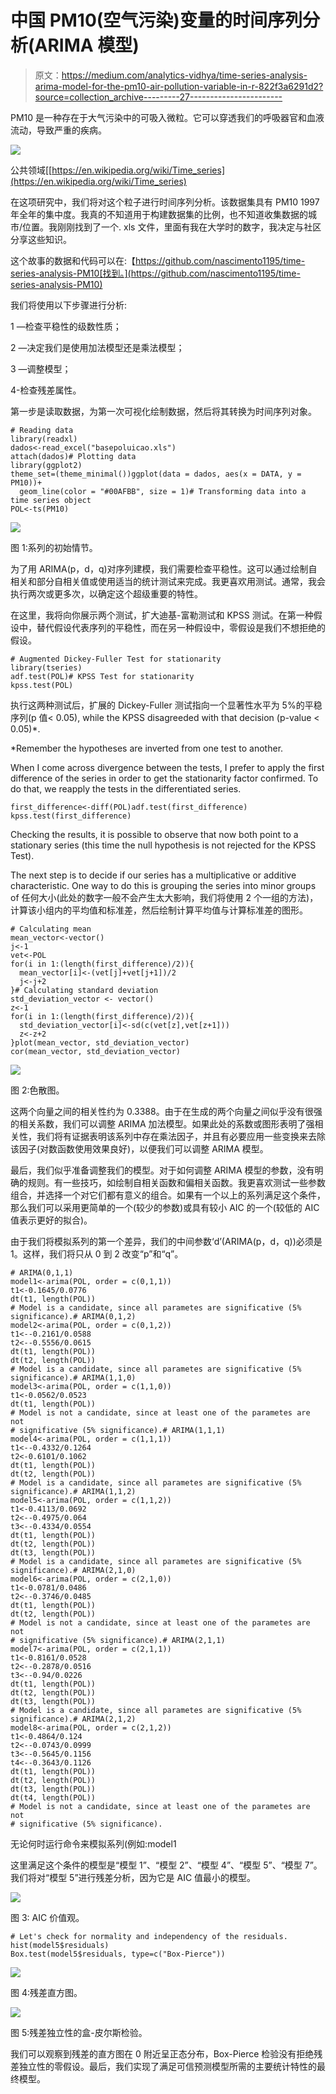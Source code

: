 # 中国 PM10(空气污染)变量的时间序列分析(ARIMA 模型)

> 原文：<https://medium.com/analytics-vidhya/time-series-analysis-arima-model-for-the-pm10-air-pollution-variable-in-r-822f3a6291d2?source=collection_archive---------27----------------------->

PM10 是一种存在于大气污染中的可吸入微粒。它可以穿透我们的呼吸器官和血液流动，导致严重的疾病。

![](img/506fcb8cb50008e96540994b5713cddd.png)

公共领域[[https://en.wikipedia.org/wiki/Time_series](https://en.wikipedia.org/wiki/Time_series)

在这项研究中，我们将对这个粒子进行时间序列分析。该数据集具有 PM10 1997 年全年的集中度。我真的不知道用于构建数据集的比例，也不知道收集数据的城市/位置。我刚刚找到了一个. xls 文件，里面有我在大学时的数字，我决定与社区分享这些知识。

这个故事的数据和代码可以在:【https://github.com/nascimento1195/time-series-analysis-PM10[找到。](https://github.com/nascimento1195/time-series-analysis-PM10)

我们将使用以下步骤进行分析:

1 —检查平稳性的级数性质；

2 —决定我们是使用加法模型还是乘法模型；

3 —调整模型；

4-检查残差属性。

第一步是读取数据，为第一次可视化绘制数据，然后将其转换为时间序列对象。

```
# Reading data
library(readxl)
dados<-read_excel("basepoluicao.xls")
attach(dados)# Plotting data
library(ggplot2)
theme_set=(theme_minimal())ggplot(data = dados, aes(x = DATA, y = PM10))+
  geom_line(color = "#00AFBB", size = 1)# Transforming data into a time series object
POL<-ts(PM10)
```

![](img/c65c43bd15ebafee205c6c7d97bf2f4e.png)

图 1:系列的初始情节。

为了用 ARIMA(p，d，q)对序列建模，我们需要检查平稳性。这可以通过绘制自相关和部分自相关值或使用适当的统计测试来完成。我更喜欢用测试。通常，我会执行两次或更多次，以确定这个超级重要的特性。

在这里，我将向你展示两个测试，扩大迪基-富勒测试和 KPSS 测试。在第一种假设中，替代假设代表序列的平稳性，而在另一种假设中，零假设是我们不想拒绝的假设。

```
# Augmented Dickey-Fuller Test for stationarity
library(tseries)
adf.test(POL)# KPSS Test for stationarity
kpss.test(POL)
```

执行这两种测试后，扩展的 Dickey-Fuller 测试指向一个显著性水平为 5%的平稳序列(p 值< 0.05), while the KPSS disagreeded with that decision (p-value < 0.05)*.

*Remember the hypotheses are inverted from one test to another.

When I come across divergence between the tests, I prefer to apply the first difference of the series in order to get the stationarity factor confirmed. To do that, we reapply the tests in the differentiated series.

```
first_difference<-diff(POL)adf.test(first_difference)
kpss.test(first_difference)
```

Checking the results, it is possible to observe that now both point to a stationary series (this time the null hypothesis is not rejected for the KPSS Test).

The next step is to decide if our series has a multiplicative or additive characteristic. One way to do this is grouping the series into minor groups of
任何大小(此处的数字一般不会产生太大影响，我们将使用 2 个一组的方法)，计算该小组内的平均值和标准差，然后绘制计算平均值与计算标准差的图形。

```
# Calculating mean
mean_vector<-vector()
j<-1
vet<-POL
for(i in 1:(length(first_difference)/2)){
  mean_vector[i]<-(vet[j]+vet[j+1])/2
  j<-j+2
}# Calculating standard deviation
std_deviation_vector <- vector()
z<-1
for(i in 1:(length(first_difference)/2)){
  std_deviation_vector[i]<-sd(c(vet[z],vet[z+1]))
  z<-z+2
}plot(mean_vector, std_deviation_vector)
cor(mean_vector, std_deviation_vector)
```

![](img/a039bb941135ffc7e42139ee1013b2e2.png)

图 2:色散图。

这两个向量之间的相关性约为 0.3388。由于在生成的两个向量之间似乎没有很强的相关系数，我们可以调整 ARIMA 加法模型。如果此处的系数或图形表明了强相关性，我们将有证据表明该系列中存在乘法因子，并且有必要应用一些变换来去除该因子(对数函数使用效果良好)，以便我们可以调整 ARIMA 模型。

最后，我们似乎准备调整我们的模型。对于如何调整 ARIMA 模型的参数，没有明确的规则。有一些技巧，如绘制自相关函数和偏相关函数。我更喜欢测试一些参数组合，并选择一个对它们都有意义的组合。如果有一个以上的系列满足这个条件，那么我们可以采用更简单的一个(较少的参数)或具有较小 AIC 的一个(较低的 AIC 值表示更好的拟合)。

由于我们将模拟系列的第一个差异，我们的中间参数‘d’(ARIMA(p，d，q))必须是 1。这样，我们将只从 0 到 2 改变“p”和“q”。

```
# ARIMA(0,1,1) 
model1<-arima(POL, order = c(0,1,1)) 
t1<-0.1645/0.0776
dt(t1, length(POL)) 
# Model is a candidate, since all parametes are significative (5% significance).# ARIMA(0,1,2) 
model2<-arima(POL, order = c(0,1,2))
t1<--0.2161/0.0588
t2<--0.5556/0.0615
dt(t1, length(POL)) 
dt(t2, length(POL)) 
# Model is a candidate, since all parametes are significative (5% significance).# ARIMA(1,1,0) 
model3<-arima(POL, order = c(1,1,0)) 
t1<-0.0562/0.0523
dt(t1, length(POL))
# Model is not a candidate, since at least one of the parametes are not 
# significative (5% significance).# ARIMA(1,1,1) 
model4<-arima(POL, order = c(1,1,1)) 
t1<--0.4332/0.1264
t2<-0.6101/0.1062
dt(t1, length(POL))
dt(t2, length(POL)) 
# Model is a candidate, since all parametes are significative (5% significance).# ARIMA(1,1,2) 
model5<-arima(POL, order = c(1,1,2)) 
t1<-0.4113/0.0692
t2<--0.4975/0.064
t3<--0.4334/0.0554
dt(t1, length(POL))
dt(t2, length(POL)) 
dt(t3, length(POL)) 
# Model is a candidate, since all parametes are significative (5% significance).# ARIMA(2,1,0)
model6<-arima(POL, order = c(2,1,0)) 
t1<-0.0781/0.0486
t2<--0.3746/0.0485
dt(t1, length(POL))
dt(t2, length(POL))
# Model is not a candidate, since at least one of the parametes are not 
# significative (5% significance).# ARIMA(2,1,1)
model7<-arima(POL, order = c(2,1,1)) 
t1<-0.8161/0.0528
t2<--0.2878/0.0516
t3<--0.94/0.0226
dt(t1, length(POL))
dt(t2, length(POL)) 
dt(t3, length(POL)) 
# Model is a candidate, since all parametes are significative (5% significance).# ARIMA(2,1,2)
model8<-arima(POL, order = c(2,1,2)) 
t1<-0.4864/0.124
t2<--0.0743/0.0999
t3<--0.5645/0.1156
t4<--0.3643/0.1126
dt(t1, length(POL))
dt(t2, length(POL)) 
dt(t3, length(POL)) 
dt(t4, length(POL)) 
# Model is not a candidate, since at least one of the parametes are not 
# significative (5% significance).
```

无论何时运行命令来模拟系列(例如:model1

这里满足这个条件的模型是“模型 1”、“模型 2”、“模型 4”、“模型 5”、“模型 7”。我们将对“模型 5”进行残差分析，因为它是 AIC 值最小的模型。

![](img/f095600ba00905d68e459416765a0798.png)

图 3: AIC 价值观。

```
# Let's check for normality and independency of the residuals.
hist(model5$residuals)
Box.test(model5$residuals, type=c("Box-Pierce"))
```

![](img/f9f51f544228632b298b67572a78223c.png)

图 4:残差直方图。

![](img/d384a7f070ed9b8c27df2287e0af3cd8.png)

图 5:残差独立性的盒-皮尔斯检验。

我们可以观察到残差的直方图在 0 附近呈正态分布，Box-Pierce 检验没有拒绝残差独立性的零假设。最后，我们实现了满足可信预测模型所需的主要统计特性的最终模型。